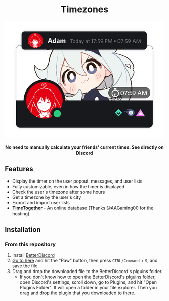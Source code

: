 <div align="center">
<h1>Timezones</h1>
<img src="./assets/banner-transparent.png" />
<h4>No need to manually calculate your friends' current times. See directly on Discord</h4>
</div>

## Features

* Display the timer on the user popout, messages, and user lists
* Fully customizable, even in how the timer is displayed
* Check the user's timezone after some hours
* Get a timezone by the user's city
* Export and import user lists
* **[TimeTogether](https://timezonedb.bigdumb.gq/)** - An online database (Thanks @AAGaming00 for the hosting)



## Installation

### From this repository

1. Install [BetterDiscord](https://betterdiscord.app/)
2. [Go to here](https://github.com/abUwUser/BDPlugins/blob/compiled/Timezones/Timezones.plugin.js) and hit the "Raw" button, then press `CTRL/Command` + `S`, and save the file
3. Drag and drop the downloaded file to the BetterDiscord's plguins folder.
   - If you don't know how to open the BetterDiscord's plguins folder, open Discord's settings, scroll down, go to Plugins, and hit "Open Plugins Folder". It will open a folder in your file explorer. Then you drag and drop the plugin that you downloaded to there.